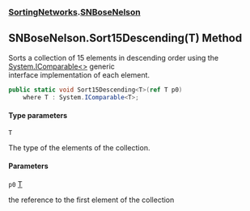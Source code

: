 ### [SortingNetworks](SortingNetworks.md 'SortingNetworks').[SNBoseNelson](SortingNetworks.SNBoseNelson.md 'SortingNetworks.SNBoseNelson')

## SNBoseNelson.Sort15Descending<T>(T) Method

Sorts a collection of 15 elements in descending order using the [System.IComparable&lt;&gt;](https://docs.microsoft.com/en-us/dotnet/api/System.IComparable-1 'System.IComparable`1') generic  
interface implementation of each element.

```csharp
public static void Sort15Descending<T>(ref T p0)
    where T : System.IComparable<T>;
```
#### Type parameters

<a name='SortingNetworks.SNBoseNelson.Sort15Descending_T_(T).T'></a>

`T`

The type of the elements of the collection.
#### Parameters

<a name='SortingNetworks.SNBoseNelson.Sort15Descending_T_(T).p0'></a>

`p0` [T](SortingNetworks.SNBoseNelson.Sort15Descending_T_(T).md#SortingNetworks.SNBoseNelson.Sort15Descending_T_(T).T 'SortingNetworks.SNBoseNelson.Sort15Descending<T>(T).T')

the reference to the first element of the collection